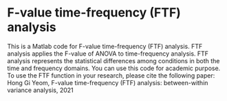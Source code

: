 # F-value time-frequency (FTF) analysis
This is a Matlab code for F-value time-frequency (FTF) analysis. FTF analysis applies the F-value of ANOVA to time-frequency analysis. FTF analysis represents the statistical differences among conditions in both the time and frequency domains.
You can use this code for academic purpose.
To use the FTF function in your research, please cite the following paper:
Hong Gi Yeom, F-value time-frequency (FTF) analysis: between-within variance analysis, 2021
